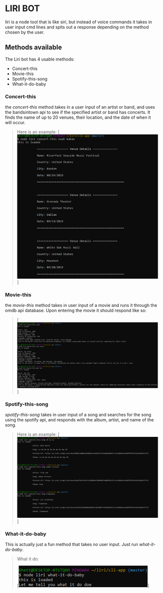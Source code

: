 # LIRI BOT
liri is a node tool that is like siri, but instead of voice commands it takes in user input cmd lines and spits out
a response depending on the method chosen by the user.

## Methods available
The Liri bot has 4 usable methods:
- Concert-this
- Movie-this
- Spotify-this-song
- What-it-do-baby

### Concert-this
the *concert-this* method takes in a user input of an artist or band, and uses the bandsintown api to see if the specified artist or band has concerts. It finds the name of up to 20 venues, their location, and the date of when it will occur.

> Here is an example:
[![Concert test data](./concert-test.PNG)]

### Movie-this
the  *movie-this* method takes in user input of a movie and runs it through the omdb api database. Upon entering the movie it should respond like so:

>[![movie test data](./movie-test.PNG)]

### Spotify-this-song
*spotify-this-song* takes in user input of a song and searches for the song using the spotify api, and responds with the album, artist, and name of the song.

> Here is an example:
[![spotify test data](./song-test.PNG)]

### What-it-do-baby
This is actually just a fun method that takes no user input. 
Just run *what-it-do-baby*.

>What it do:
>
>[![what it do doe](./what-it-do-test.png)]


